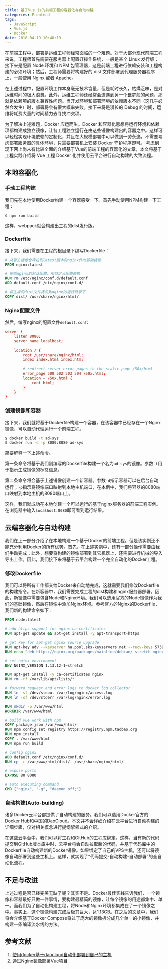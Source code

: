 ```yaml
---
title: 基于Vue.js的前端工程的容器化与自动构建
categories: Frontend
tags:
  - JavaScript
  - Vue.js
  - Docker
date: 2018-04-19 10:48:19
---
```



在前端工程中，部署是运维工程师经常面临的一个难题。对于大部分现代前端工程来说，工程师首先需要在服务器上配置好操作系统，一般是某个 Linux 发行版；接下来是配置 Node 环境和 NPM 包管理器，这是前端工程进行依赖安装和工程构建的必须环境；然后，工程师需要将构建好的 dist 文件部署到代理服务器程序上，一般使用 Nginx 或者 Apache。

在上述过程中，配置环境工作本身毫无技术含量，但是耗时长久，枯燥乏味，是对运维时间的极大浪费。此外，运维工程师还经常会遭遇到另一个噩梦般的问题，那就是依赖项的版本兼容性问题。当开发环境和部署环境的依赖版本不同（这几乎必然会发生）时，部署将会有很大概率失败。接下来将是漫长的 Debug 的时间，运维将耗费大量的时间精力去寻找冲突项。

为了解决上述难题，Docker 应运而生。Docker 和容器化思想将运行环境和依赖项都构建成独立镜像，让各工程独立运行在由这些镜像构建出的容器之中。这样可以轻松实现环境依赖的定制化，并且在大规模部署中可以做到一劳永逸，不需要考虑部署服务器的具体环境，只需要部署机上安装 Docker 守护程序即可。
考虑到现下网上尚未有比较全面的介绍基于Vue的前端工程的容器化的文章，本文将基于工程实践介绍将 Vue 工程 Docker 化并使用云平台进行自动构建的大致流程。

<!-- more -->

## 本地容器化

### 手动工程构建

我们先在本地使用Docker构建一个容器感受一下。首先手动使用NPM构建一下工程：

```bash
$ npm run build
```
这样，webpack就会构建出工程的dist发行版。

### Dockerfile

接下来，我们需要在工程的根目录下编写Dockerfile：

```Dockerfile
# 从官方镜像仓库拉取latest版本的nginx作为基础镜像
FROM nginx:latest

# 删除nginx的默认配置，用自定义配置替换
RUN rm /etc/nginx/conf.d/default.conf
ADD default.conf /etc/nginx/conf.d/

# 将生成的dist文件拷贝到nginx的运行目录下
COPY dist/ /usr/share/nginx/html/
```

### Nginx配置文件

然后，编写nginx的配置文件`default.conf`:

```conf
server {
    listen 8080;
    server_name localhost;
    
    location / {
        root /usr/share/nginx/html;
        index index.html index.htm;
        
        # redirect server error pages to the static page /50x/html
        error_page 500 502 503 504 /50x.html;
        location = /50x.html {
            root html;
        }
    }
}

```

### 创建镜像和容器

接下来，我们就将基于Dockerfile构建一个容器，在该容器中已经存在一个Nginx镜像，可以自动代理运行一个前端工程。

```bash
$ docker build -t ad-sys .
$ docker run -d -p 8080:8080 ad-sys
```

简要解释一下上述命令。

第一条命令将基于我们刚编写的Dockerfile构建一个名为`ad-sys`的镜像。参数`-t`用于指示生成镜像的标签信息。

第二条命令将会基于上述镜像创建一个新容器。参数`-d`指示容器可以在后台自动运行；`-p`指示将镜像端口映射到本地主机端口，在本例中，我们将容器的8080端口映射到本地主机的8080端口上。

这样，我们就成功在本地创建一个可以运行的基于nginx服务器的前端工程实例。在浏览器中输入`localhost:8080`即可看到运行结果。

## 云端容器化与自动构建

我们在上一部分介绍了在本地构建一个基于Docker的前端工程。但是该实例还不能充分利用Docker的所有优势。首先，在上述实例中，还有一部分操作需要由我们手动完成；此外，想要将构建的镜像部署到其它机器上，还需要进行机械的导入导出工作。因此，我们接下来将基于云平台构建一个完全自动化的Docker工程。

### 修改Dockerfile

我们可以将所有工作都交给Docker来自动地完成，这就需要我们修改Dockerfile的构建指令。在新容器中，我们需要完成工程的dist构建和nginx服务器部署。因此，新镜像中需要包含Node和Nginx环境。我们可以选用官方的Node镜像作为我们的基础镜像，然后在镜像中添加Nginx环境。参考官方的Nginx的Dockerfile，我们新的构建命令如下：

```Dockerfile
FROM node:latest

# add https support for nginx ca-certificates
RUN apt-get update && apt-get install -y apt-transport-https

# get key for apt-get nginx source upgrade
RUN apt-key adv --keyserver ha.pool.sks-keyservers.net --recv-keys 573BFD6B3D8FBC641079A6ABABF5BD827BD9BF62
RUN echo "deb https://nginx.org/packages/mainline/debian/ stretch nginx" >> /etc/apt/sources.list.d/nginx.list

# set nginx environment
ENV NGINX_VERSION 1.13.12-1~stretch

RUN apt-get install -y ca-certificates nginx
RUN rm -rf /var/lib/apt/lists/*

# forward request and error logs to docker log collector
RUN ln -sf /dev/stdout /var/log/nginx/access.log
RUN ln -sf /dev/stderr /var/log/nginx/error.log

RUN mkdir -p /var/www/html
WORKDIR /var/www/html

# build vue work with npm
COPY package.json /var/www/html/
RUN npm config set registry https://registry.npm.taobao.org
RUN npm install
COPY . /var/www/html
RUN npm run build

# config nginx
ADD default.conf /etc/nginx/conf.d/
RUN cp -r /var/www/html/dist/. /usr/share/nginx/html/

# expose ports
EXPOSE 80 8080

# auto executing command
CMD ["nginx", "-g", "daemon off;"]
```

### 自动构建(Auto-building)

诸多Docker云平台都提供了自动构建的服务。我们可以选用Docker官方的Docker Hub和中国的DaoCloud。本文并不会详细介绍在云平台进行自动构建的详细步骤，仅对相关概念进行提纲挈领式的介绍。

在这些云平台中，我们可以将工程和GitHub的工程库绑定。这样，当有新的代码提交到GitHub版本库中时，云平台将会自动拉取新的代码，并基于代码库中的Dockerfile自动构建新的Docker镜像。如果绑定了自己的VPS主机，还可以将镜像自动部署到这些主机上。这样，就实现了“代码提交-自动构建-自动部署”的全自动化流程。

## 不足与改进

上述过程是否已经完美无缺了呢？其实不是。Docker最佳实践告诉我们，一个镜像和容器最好只做一件事情，要构建最精简的镜像，让每个镜像的用途都集中、单一。而我们为了自动化构建工程，将Node和Nginx环境都集成在了一个镜像之中。事实上，这个镜像构建完成后极其巨大，达1.13GB。在之后的文章中，我们将会介绍基于Docker Compose将过于庞大的镜像拆分成几个单一的小镜像，并构建一条编译流水线的方法。

## 参考文献

1. [使用docker基于daocloud自动化部署到自己的主机](https://segmentfault.com/a/1190000012677120)
2. [通过Nginx镜像部署Vue项目](https://blog.csdn.net/jason_jeson/article/details/78200623)
